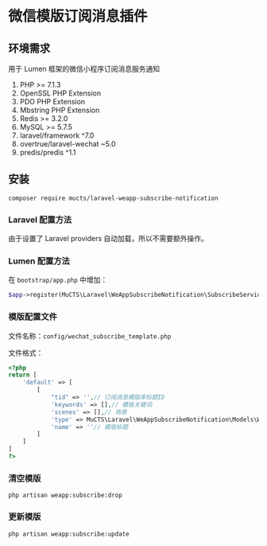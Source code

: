 # 微信模版订阅消息插件

## 环境需求

用于 Lumen 框架的微信小程序订阅消息服务通知

1. PHP >= 7.1.3
2. OpenSSL PHP Extension
3. PDO PHP Extension
4. Mbstring PHP Extension
5. Redis >= 3.2.0
6. MySQL >= 5.7.5
7. laravel/framework  ^7.0
9. overtrue/laravel-wechat  ~5.0
11. predis/predis ^1.1

## 安装

```shell
composer require mucts/laravel-weapp-subscribe-notification
```

### Laravel 配置方法

由于设置了 Laravel providers 自动加载，所以不需要额外操作。

### Lumen 配置方法

在 `bootstrap/app.php` 中增加：
```php
$app->register(MuCTS\Laravel\WeAppSubscribeNotification\SubscribeServiceProvider::class);
```

### 模版配置文件

文件名称：`config/wechat_subscribe_template.php`

文件格式：
```php
<?php
return [
    'default' => [
        [
            "tid" => '',// 订阅消息模版库标题ID
            'keywords' => [],// 模版关键词
            'scenes' => [],// 场景
            'type' => MuCTS\Laravel\WeAppSubscribeNotification\Models\WeAppSubscribeNotification::TYPES[2],// 消息类型
            'name' => ''// 模版标题
        ]
    ]
]
?>
```

### 清空模版

```shell
php artisan weapp:subscribe:drop
```

### 更新模版

```shell
php artisan weapp:subscribe:update
```
